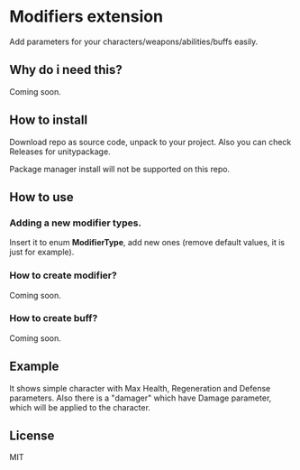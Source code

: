 # Modifiers extension
Add parameters for your characters/weapons/abilities/buffs easily.

## Why do i need this?
Coming soon.

## How to install
Download repo as source code, unpack to your project. Also you can check Releases for unitypackage.

Package manager install will not be supported on this repo.

## How to use

### Adding a new modifier types.
Insert it to enum **ModifierType**, add new ones (remove default values, it is just for example).

### How to create modifier?
Coming soon.

### How to create buff?
Coming soon.

## Example
It shows simple character with Max Health, Regeneration and Defense parameters.
Also there is a "damager" which have Damage parameter, which will be applied to the character.

## License
MIT

